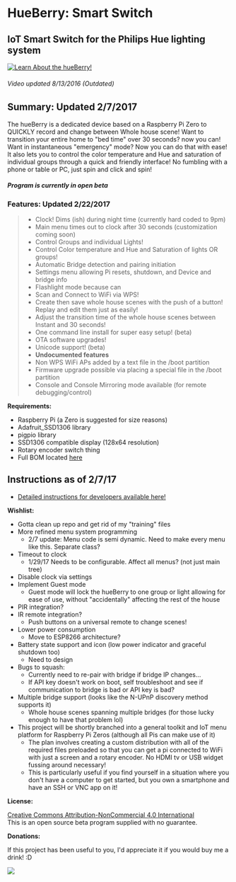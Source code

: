 HueBerry: Smart Switch
=============
## IoT Smart Switch for the Philips Hue lighting system

[![Learn About the hueBerry!](http://i.imgur.com/zl9XxJq.jpg)](https://youtu.be/YTvbsL82ZcM?t=1m3s "hueBerry is awesome!")

###### Video updated 8/13/2016 *(Outdated)*


## Summary: Updated 2/7/2017
The hueBerry is a dedicated device based on a Raspberry Pi Zero to QUICKLY record and change between Whole house scene! Want to transition your entire home to "bed time" over 30 seconds? now you can! Want in instantaneous "emergency" mode? Now you can do that with ease! It also lets you to control the color temperature and Hue and saturation of individual groups through a quick and friendly interface! No fumbling with a phone or table or PC, just spin and click and spin!
##### Program is currently in open beta


### Features: Updated 2/22/2017

>  * Clock! Dims (ish) during night time (currently hard coded to 9pm)
>  * Main menu times out to clock after 30 seconds (customization coming soon)
>  * Control Groups and individual Lights!
>  * Control Color temperature and Hue and Saturation of lights OR groups!
>  * Automatic Bridge detection and pairing initiation
>  * Settings menu allowing Pi resets, shutdown, and Device and bridge info
>  * Flashlight mode because can
>  * Scan and Connect to WiFi via WPS!
>  * Create then save whole house scenes with the push of a button! Replay and edit them just as easily!
>  * Adjust the transition time of the whole house scenes between Instant and 30 seconds!
>  * One command line install for super easy setup! (beta)
>  * OTA software upgrades!
>  * Unicode support! (beta)
>  * **Undocumented features**
>   * Non WPS WiFi APs added by a text file in the /boot partition
>   * Firmware upgrade possible via placing a special file in the /boot partition
>   * Console and Console Mirroring mode available (for remote debugging/control)


**Requirements:**

  * Raspberry Pi (a Zero is suggested for size reasons)
  * Adafruit_SSD1306 library
  * pigpio library
  * SSD1306 compatible display (128x64 resolution)
  * Rotary encoder switch thing
  * Full BOM located [here](https://docs.google.com/spreadsheets/d/18q5wE9IcbJ1D823ktt4ZN7Fp1JHZutR4hCld2env4vI/edit?usp=sharing)

## Instructions as of 2/7/17

  * [Detailed instructions for developers available here!](https://github.com/fiveseven808/HueBerry_SmartSwitch/blob/dev/Dev_setup.md)


**Wishlist:**

  * Gotta clean up repo and get rid of my "training" files
  * More refined menu system programming
    * 2/7 update: Menu code is semi dynamic. Need to make every menu like this. Separate class?
  * Timeout to clock
    * 1/29/17 Needs to be configurable. Affect all menus? (not just main tree)
  * Disable clock via settings
  * Implement Guest mode
    * Guest mode will lock the hueBerry to one group or light allowing for ease of use, without "accidentally" affecting the rest of the house
  * PIR integration?
  * IR remote integration?
    * Push buttons on a universal remote to change scenes!
  * Lower power consumption
    * Move to ESP8266 architecture?
  * Battery state support and icon (low power indicator and graceful shutdown too)
    * Need to design
  * Bugs to squash:
    * Currently need to re-pair with bridge if bridge IP changes...
    * If API key doesn't work on boot, self troubleshoot and see if communication to bridge is bad or API key is bad?
  * Multiple bridge support (looks like the N-UPnP discovery method supports it)
    * Whole house scenes spanning multiple bridges (for those lucky enough to have that problem lol)
  * This project will be shortly branched into a general toolkit and IoT menu platform for Raspberry Pi Zeros (although all Pis can make use of it)
    * The plan involves creating a custom distribution with all of the required files preloaded so that you can get a pi connected to WiFi with just a screen and a rotary encoder. No HDMI tv or USB widget fussing around necessary!
    * This is particularly useful if you find yourself in a situation where you don't have a computer to get started, but you own a smartphone and have an SSH or VNC app on it!



**License:**

[Creative Commons Attribution-NonCommercial 4.0 International ](https://creativecommons.org/licenses/by-nc/4.0/)  
This is an open source beta program supplied with no guarantee.

**Donations:**

If this project has been useful to you, I'd appreciate it if you would buy me a drink! :D 

[![](https://www.paypalobjects.com/en_US/i/btn/btn_donateCC_LG.gif)](https://www.paypal.com/cgi-bin/webscr?cmd=_s-xclick&hosted_button_id=7V4SEHWVDNQL6)